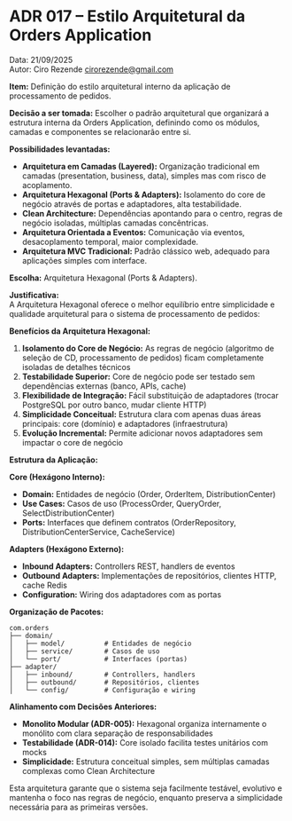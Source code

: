 # ADR 017 – Estilo Arquitetural da Orders Application

Data: 21/09/2025  
Autor: Ciro Rezende <cirorezende@gmail.com>

**Item:** Definição do estilo arquitetural interno da aplicação de processamento de pedidos.

**Decisão a ser tomada:** Escolher o padrão arquitetural que organizará a estrutura interna da Orders Application, definindo como os módulos, camadas e componentes se relacionarão entre si.

**Possibilidades levantadas:**  

- **Arquitetura em Camadas (Layered):** Organização tradicional em camadas (presentation, business, data), simples mas com risco de acoplamento.
- **Arquitetura Hexagonal (Ports & Adapters):** Isolamento do core de negócio através de portas e adaptadores, alta testabilidade.
- **Clean Architecture:** Dependências apontando para o centro, regras de negócio isoladas, múltiplas camadas concêntricas.
- **Arquitetura Orientada a Eventos:** Comunicação via eventos, desacoplamento temporal, maior complexidade.
- **Arquitetura MVC Tradicional:** Padrão clássico web, adequado para aplicações simples com interface.

**Escolha:** Arquitetura Hexagonal (Ports & Adapters).

**Justificativa:**  
A Arquitetura Hexagonal oferece o melhor equilíbrio entre simplicidade e qualidade arquitetural para o sistema de processamento de pedidos:

**Benefícios da Arquitetura Hexagonal:**

1. **Isolamento do Core de Negócio:** As regras de negócio (algoritmo de seleção de CD, processamento de pedidos) ficam completamente isoladas de detalhes técnicos
2. **Testabilidade Superior:** Core de negócio pode ser testado sem dependências externas (banco, APIs, cache)
3. **Flexibilidade de Integração:** Fácil substituição de adaptadores (trocar PostgreSQL por outro banco, mudar cliente HTTP)
4. **Simplicidade Conceitual:** Estrutura clara com apenas duas áreas principais: core (domínio) e adaptadores (infraestrutura)
5. **Evolução Incremental:** Permite adicionar novos adaptadores sem impactar o core de negócio

**Estrutura da Aplicação:**

**Core (Hexágono Interno):**
- **Domain:** Entidades de negócio (Order, OrderItem, DistributionCenter)
- **Use Cases:** Casos de uso (ProcessOrder, QueryOrder, SelectDistributionCenter)
- **Ports:** Interfaces que definem contratos (OrderRepository, DistributionCenterService, CacheService)

**Adapters (Hexágono Externo):**
- **Inbound Adapters:** Controllers REST, handlers de eventos
- **Outbound Adapters:** Implementações de repositórios, clientes HTTP, cache Redis
- **Configuration:** Wiring dos adaptadores com as portas

**Organização de Pacotes:**
```
com.orders
├── domain/
│   ├── model/          # Entidades de negócio
│   ├── service/        # Casos de uso
│   └── port/           # Interfaces (portas)
├── adapter/
│   ├── inbound/        # Controllers, handlers
│   ├── outbound/       # Repositórios, clientes
│   └── config/         # Configuração e wiring
```

**Alinhamento com Decisões Anteriores:**
- **Monolito Modular (ADR-005):** Hexagonal organiza internamente o monólito com clara separação de responsabilidades
- **Testabilidade (ADR-014):** Core isolado facilita testes unitários com mocks
- **Simplicidade:** Estrutura conceitual simples, sem múltiplas camadas complexas como Clean Architecture

Esta arquitetura garante que o sistema seja facilmente testável, evolutivo e mantenha o foco nas regras de negócio, enquanto preserva a simplicidade necessária para as primeiras versões.